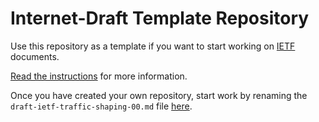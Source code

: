 # Internet-Draft Template Repository

Use this repository as a template if you want to start working on
[IETF](https://www.ietf.org/) documents.

[Read the
instructions](https://github.com/martinthomson/i-d-template/blob/main/doc/TEMPLATE.md)
for more information.

Once you have created your own repository, start work by renaming the
`draft-ietf-traffic-shaping-00.md` file
[here](../../edit/main/draft-ietf-traffic-shaping-00.md).
